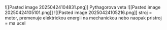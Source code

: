 ![[Pasted image 20250424104831.png]]
Pythagorova veta
![[Pasted image 20250424105101.png]]
![[Pasted image 20250424105216.png]]
stroj = motor, premenuje elektrickou energii na mechanickou nebo naopak
pristroj = ma ucel